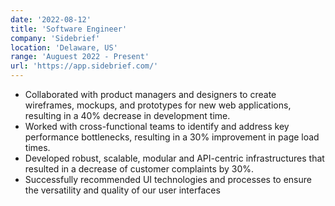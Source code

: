 ```yaml
---
date: '2022-08-12'
title: 'Software Engineer'
company: 'Sidebrief'
location: 'Delaware, US'
range: 'Auguest 2022 - Present'
url: 'https://app.sidebrief.com/'
---
```

- Collaborated with product managers and designers to create wireframes, mockups, and prototypes for new web applications, resulting in a 40% decrease in development time.
- Worked with cross-functional teams to identify and address key performance bottlenecks, resulting in a 30% improvement in page load times.
- Developed robust, scalable, modular and API-centric infrastructures that resulted in a decrease of customer complaints by 30%.
- Successfully recommended UI technologies and processes to ensure the versatility and quality of our user interfaces
